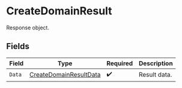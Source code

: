 # CreateDomainResult

Response object.


## Fields

| Field                                                                   | Type                                                                    | Required                                                                | Description                                                             |
| ----------------------------------------------------------------------- | ----------------------------------------------------------------------- | ----------------------------------------------------------------------- | ----------------------------------------------------------------------- |
| `Data`                                                                  | [CreateDomainResultData](../../models/shared/createdomainresultdata.md) | :heavy_check_mark:                                                      | Result data.                                                            |